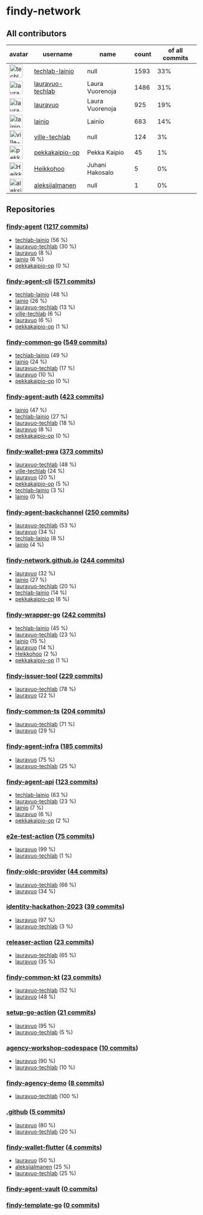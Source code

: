 
# findy-network

## All contributors

| avatar | username | name | count | of all commits |
|--------|----------|------|---------|---|
| <img src="https://avatars.githubusercontent.com/u/48682716?s=35&v=4" alt="techlab-lainio" width="35px" /> | [techlab-lainio](https://github.com/techlab-lainio) | null | 1593 | 33%
| <img src="https://avatars.githubusercontent.com/u/49157864?s=35&v=4" alt="lauravuo-techlab" width="35px" /> | [lauravuo-techlab](https://github.com/lauravuo-techlab) | Laura Vuorenoja | 1486 | 31%
| <img src="https://avatars.githubusercontent.com/u/29113682?s=35&v=4" alt="lauravuo" width="35px" /> | [lauravuo](https://github.com/lauravuo) | Laura Vuorenoja | 925 | 19%
| <img src="https://avatars.githubusercontent.com/u/11439212?s=35&v=4" alt="lainio" width="35px" /> | [lainio](https://github.com/lainio) | Lainio | 683 | 14%
| <img src="https://avatars.githubusercontent.com/u/59019416?s=35&v=4" alt="ville-techlab" width="35px" /> | [ville-techlab](https://github.com/ville-techlab) | null | 124 | 3%
| <img src="https://avatars.githubusercontent.com/u/49303661?s=35&v=4" alt="pekkakaipio-op" width="35px" /> | [pekkakaipio-op](https://github.com/pekkakaipio-op) | Pekka Kaipio | 45 | 1%
| <img src="https://avatars.githubusercontent.com/u/52442320?s=35&v=4" alt="Heikkohoo" width="35px" /> | [Heikkohoo](https://github.com/Heikkohoo) | Juhani Hakosalo | 5 | 0%
| <img src="https://avatars.githubusercontent.com/u/134267297?s=35&v=4" alt="aleksijalmanen" width="35px" /> | [aleksijalmanen](https://github.com/aleksijalmanen) | null | 1 | 0%

## Repositories

### [findy-agent](https://github.com/findy-network/findy-agent) ([1217 commits](https://github.com/findy-network/findy-agent/graphs/contributors))

* [techlab-lainio](https://github.com/techlab-lainio) (56 %)
* [lauravuo-techlab](https://github.com/lauravuo-techlab) (30 %)
* [lauravuo](https://github.com/lauravuo) (8 %)
* [lainio](https://github.com/lainio) (6 %)
* [pekkakaipio-op](https://github.com/pekkakaipio-op) (0 %)
    
### [findy-agent-cli](https://github.com/findy-network/findy-agent-cli) ([571 commits](https://github.com/findy-network/findy-agent-cli/graphs/contributors))

* [techlab-lainio](https://github.com/techlab-lainio) (48 %)
* [lainio](https://github.com/lainio) (26 %)
* [lauravuo-techlab](https://github.com/lauravuo-techlab) (13 %)
* [ville-techlab](https://github.com/ville-techlab) (6 %)
* [lauravuo](https://github.com/lauravuo) (6 %)
* [pekkakaipio-op](https://github.com/pekkakaipio-op) (1 %)
    
### [findy-common-go](https://github.com/findy-network/findy-common-go) ([549 commits](https://github.com/findy-network/findy-common-go/graphs/contributors))

* [techlab-lainio](https://github.com/techlab-lainio) (49 %)
* [lainio](https://github.com/lainio) (24 %)
* [lauravuo-techlab](https://github.com/lauravuo-techlab) (17 %)
* [lauravuo](https://github.com/lauravuo) (10 %)
* [pekkakaipio-op](https://github.com/pekkakaipio-op) (0 %)
    
### [findy-agent-auth](https://github.com/findy-network/findy-agent-auth) ([423 commits](https://github.com/findy-network/findy-agent-auth/graphs/contributors))

* [lainio](https://github.com/lainio) (47 %)
* [techlab-lainio](https://github.com/techlab-lainio) (27 %)
* [lauravuo-techlab](https://github.com/lauravuo-techlab) (18 %)
* [lauravuo](https://github.com/lauravuo) (8 %)
* [pekkakaipio-op](https://github.com/pekkakaipio-op) (0 %)
    
### [findy-wallet-pwa](https://github.com/findy-network/findy-wallet-pwa) ([373 commits](https://github.com/findy-network/findy-wallet-pwa/graphs/contributors))

* [lauravuo-techlab](https://github.com/lauravuo-techlab) (48 %)
* [ville-techlab](https://github.com/ville-techlab) (24 %)
* [lauravuo](https://github.com/lauravuo) (20 %)
* [pekkakaipio-op](https://github.com/pekkakaipio-op) (5 %)
* [techlab-lainio](https://github.com/techlab-lainio) (3 %)
* [lainio](https://github.com/lainio) (0 %)
    
### [findy-agent-backchannel](https://github.com/findy-network/findy-agent-backchannel) ([250 commits](https://github.com/findy-network/findy-agent-backchannel/graphs/contributors))

* [lauravuo-techlab](https://github.com/lauravuo-techlab) (53 %)
* [lauravuo](https://github.com/lauravuo) (34 %)
* [techlab-lainio](https://github.com/techlab-lainio) (8 %)
* [lainio](https://github.com/lainio) (4 %)
    
### [findy-network.github.io](https://github.com/findy-network/findy-network.github.io) ([244 commits](https://github.com/findy-network/findy-network.github.io/graphs/contributors))

* [lauravuo](https://github.com/lauravuo) (32 %)
* [lainio](https://github.com/lainio) (27 %)
* [lauravuo-techlab](https://github.com/lauravuo-techlab) (20 %)
* [techlab-lainio](https://github.com/techlab-lainio) (14 %)
* [pekkakaipio-op](https://github.com/pekkakaipio-op) (6 %)
    
### [findy-wrapper-go](https://github.com/findy-network/findy-wrapper-go) ([242 commits](https://github.com/findy-network/findy-wrapper-go/graphs/contributors))

* [techlab-lainio](https://github.com/techlab-lainio) (45 %)
* [lauravuo-techlab](https://github.com/lauravuo-techlab) (23 %)
* [lainio](https://github.com/lainio) (15 %)
* [lauravuo](https://github.com/lauravuo) (14 %)
* [Heikkohoo](https://github.com/Heikkohoo) (2 %)
* [pekkakaipio-op](https://github.com/pekkakaipio-op) (1 %)
    
### [findy-issuer-tool](https://github.com/findy-network/findy-issuer-tool) ([229 commits](https://github.com/findy-network/findy-issuer-tool/graphs/contributors))

* [lauravuo-techlab](https://github.com/lauravuo-techlab) (78 %)
* [lauravuo](https://github.com/lauravuo) (22 %)
    
### [findy-common-ts](https://github.com/findy-network/findy-common-ts) ([204 commits](https://github.com/findy-network/findy-common-ts/graphs/contributors))

* [lauravuo-techlab](https://github.com/lauravuo-techlab) (71 %)
* [lauravuo](https://github.com/lauravuo) (29 %)
    
### [findy-agent-infra](https://github.com/findy-network/findy-agent-infra) ([185 commits](https://github.com/findy-network/findy-agent-infra/graphs/contributors))

* [lauravuo](https://github.com/lauravuo) (75 %)
* [lauravuo-techlab](https://github.com/lauravuo-techlab) (25 %)
    
### [findy-agent-api](https://github.com/findy-network/findy-agent-api) ([123 commits](https://github.com/findy-network/findy-agent-api/graphs/contributors))

* [techlab-lainio](https://github.com/techlab-lainio) (63 %)
* [lauravuo-techlab](https://github.com/lauravuo-techlab) (23 %)
* [lainio](https://github.com/lainio) (7 %)
* [lauravuo](https://github.com/lauravuo) (6 %)
* [pekkakaipio-op](https://github.com/pekkakaipio-op) (2 %)
    
### [e2e-test-action](https://github.com/findy-network/e2e-test-action) ([75 commits](https://github.com/findy-network/e2e-test-action/graphs/contributors))

* [lauravuo](https://github.com/lauravuo) (99 %)
* [lauravuo-techlab](https://github.com/lauravuo-techlab) (1 %)
    
### [findy-oidc-provider](https://github.com/findy-network/findy-oidc-provider) ([44 commits](https://github.com/findy-network/findy-oidc-provider/graphs/contributors))

* [lauravuo-techlab](https://github.com/lauravuo-techlab) (66 %)
* [lauravuo](https://github.com/lauravuo) (34 %)
    
### [identity-hackathon-2023](https://github.com/findy-network/identity-hackathon-2023) ([39 commits](https://github.com/findy-network/identity-hackathon-2023/graphs/contributors))

* [lauravuo](https://github.com/lauravuo) (97 %)
* [lauravuo-techlab](https://github.com/lauravuo-techlab) (3 %)
    
### [releaser-action](https://github.com/findy-network/releaser-action) ([23 commits](https://github.com/findy-network/releaser-action/graphs/contributors))

* [lauravuo-techlab](https://github.com/lauravuo-techlab) (65 %)
* [lauravuo](https://github.com/lauravuo) (35 %)
    
### [findy-common-kt](https://github.com/findy-network/findy-common-kt) ([23 commits](https://github.com/findy-network/findy-common-kt/graphs/contributors))

* [lauravuo-techlab](https://github.com/lauravuo-techlab) (52 %)
* [lauravuo](https://github.com/lauravuo) (48 %)
    
### [setup-go-action](https://github.com/findy-network/setup-go-action) ([21 commits](https://github.com/findy-network/setup-go-action/graphs/contributors))

* [lauravuo](https://github.com/lauravuo) (95 %)
* [lauravuo-techlab](https://github.com/lauravuo-techlab) (5 %)
    
### [agency-workshop-codespace](https://github.com/findy-network/agency-workshop-codespace) ([10 commits](https://github.com/findy-network/agency-workshop-codespace/graphs/contributors))

* [lauravuo](https://github.com/lauravuo) (90 %)
* [lauravuo-techlab](https://github.com/lauravuo-techlab) (10 %)
    
### [findy-agency-demo](https://github.com/findy-network/findy-agency-demo) ([8 commits](https://github.com/findy-network/findy-agency-demo/graphs/contributors))

* [lauravuo-techlab](https://github.com/lauravuo-techlab) (100 %)
    
### [.github](https://github.com/findy-network/.github) ([5 commits](https://github.com/findy-network/.github/graphs/contributors))

* [lauravuo](https://github.com/lauravuo) (80 %)
* [lauravuo-techlab](https://github.com/lauravuo-techlab) (20 %)
    
### [findy-wallet-flutter](https://github.com/findy-network/findy-wallet-flutter) ([4 commits](https://github.com/findy-network/findy-wallet-flutter/graphs/contributors))

* [lauravuo](https://github.com/lauravuo) (50 %)
* [aleksijalmanen](https://github.com/aleksijalmanen) (25 %)
* [lauravuo-techlab](https://github.com/lauravuo-techlab) (25 %)
    
### [findy-agent-vault](https://github.com/findy-network/findy-agent-vault) ([0 commits](https://github.com/findy-network/findy-agent-vault/graphs/contributors))


    
### [findy-template-go](https://github.com/findy-network/findy-template-go) ([0 commits](https://github.com/findy-network/findy-template-go/graphs/contributors))


    
    